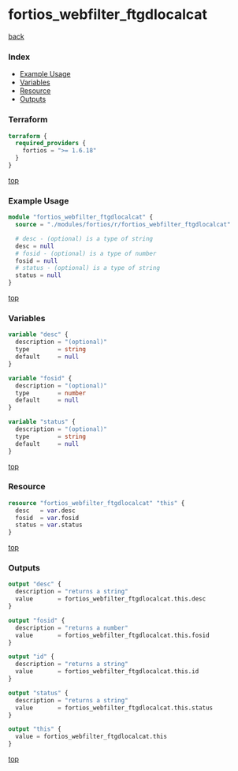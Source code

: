# fortios_webfilter_ftgdlocalcat

[back](../fortios.md)

### Index

- [Example Usage](#example-usage)
- [Variables](#variables)
- [Resource](#resource)
- [Outputs](#outputs)

### Terraform

```terraform
terraform {
  required_providers {
    fortios = ">= 1.6.18"
  }
}
```

[top](#index)

### Example Usage

```terraform
module "fortios_webfilter_ftgdlocalcat" {
  source = "./modules/fortios/r/fortios_webfilter_ftgdlocalcat"

  # desc - (optional) is a type of string
  desc = null
  # fosid - (optional) is a type of number
  fosid = null
  # status - (optional) is a type of string
  status = null
}
```

[top](#index)

### Variables

```terraform
variable "desc" {
  description = "(optional)"
  type        = string
  default     = null
}

variable "fosid" {
  description = "(optional)"
  type        = number
  default     = null
}

variable "status" {
  description = "(optional)"
  type        = string
  default     = null
}
```

[top](#index)

### Resource

```terraform
resource "fortios_webfilter_ftgdlocalcat" "this" {
  desc   = var.desc
  fosid  = var.fosid
  status = var.status
}
```

[top](#index)

### Outputs

```terraform
output "desc" {
  description = "returns a string"
  value       = fortios_webfilter_ftgdlocalcat.this.desc
}

output "fosid" {
  description = "returns a number"
  value       = fortios_webfilter_ftgdlocalcat.this.fosid
}

output "id" {
  description = "returns a string"
  value       = fortios_webfilter_ftgdlocalcat.this.id
}

output "status" {
  description = "returns a string"
  value       = fortios_webfilter_ftgdlocalcat.this.status
}

output "this" {
  value = fortios_webfilter_ftgdlocalcat.this
}
```

[top](#index)